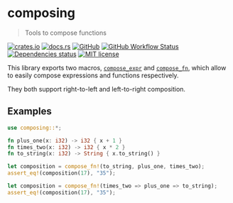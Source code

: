 # composing

> Tools to compose functions

[![crates.io](https://img.shields.io/crates/v/composing?logo=rust)](https://crates.io/crates/composing)
[![docs.rs](https://img.shields.io/docsrs/composing?logo=docsdotrs)](https://docs.rs/composing)
[![GitHub](https://img.shields.io/static/v1?label=github&message=FedericoStra/composing&color=brightgreen&logo=github)](https://github.com/FedericoStra/composing)
[![GitHub Workflow Status](https://img.shields.io/github/actions/workflow/status/FedericoStra/composing/rust.yml?logo=githubactions&logoColor=white)](https://github.com/FedericoStra/composing/actions/workflows/rust.yml)
[![Dependencies status](https://deps.rs/repo/github/FedericoStra/composing/status.svg)](https://deps.rs/repo/github/FedericoStra/composing)
[![MIT license](https://img.shields.io/crates/l/composing)](https://choosealicense.com/licenses/mit/)

This library exports two macros, [`compose_expr`] and [`compose_fn`],
which allow to easily compose expressions and functions respectively.

They both support right-to-left and left-to-right composition.

## Examples

```rust
use composing::*;

fn plus_one(x: i32) -> i32 { x + 1 }
fn times_two(x: i32) -> i32 { x * 2 }
fn to_string(x: i32) -> String { x.to_string() }

let composition = compose_fn!(to_string, plus_one, times_two);
assert_eq!(composition(17), "35");

let composition = compose_fn!(times_two => plus_one => to_string);
assert_eq!(composition(17), "35");
```

[`compose_expr`]: https://docs.rs/composing/macro.compose_expr.html
[`compose_fn`]: https://docs.rs/composing/macro.compose_fn.html
